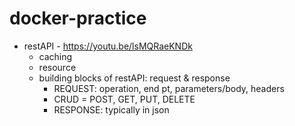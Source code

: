 # docker-practice

- restAPI - https://youtu.be/lsMQRaeKNDk 
    - caching
    - resource
    - building blocks of restAPI: request & response
        - REQUEST: operation, end pt, parameters/body, headers
        - CRUD = POST, GET, PUT, DELETE
        - RESPONSE: typically in json